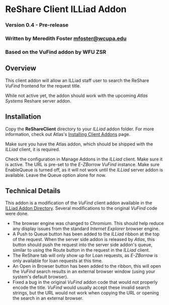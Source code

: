 # ReShare Client ILLiad Addon

### Version 0.4 - Pre-release
### Written by Meredith Foster <mfoster@wcupa.edu>
### Based on the VuFind addon by WFU ZSR

## Overview

This client addon will allow an ILLiad staff user to search the ReShare *VuFind* frontend for the request title.

While not active yet, the addon should work with the upcoming *Atlas Systems* Reshare server addon.

## Installation

Copy the **ReShareClient** directory to your *ILLiad* addon folder.  For more information, check out Atlas's [Installing Client Addons](https://atlas-sys.atlassian.net/wiki/spaces/ILLiadAddons/pages/3149384/Installing+Client+Addons) page.

Make sure you have the Atlas addon, which should be shipped with the *ILLiad* client, it is required.

Check the configuration in Manage Addons in the *ILLiad* client.  Make sure it is active.  The URL is pre-set to the *E-ZBorrow VuFind* instance.  Make sure EnableQueue is turned off, as it will not work until the *ILLiad* server addon is available.  Leave the Queue option alone for now.

## Technical Details

This addon is a modification of the *VuFind* client addon available in the [ILLiad Addon Directory](https://atlas-sys.atlassian.net/wiki/spaces/ILLiadAddons/pages/3149543/ILLiad+Addon+Directory).  Several modifications to the original *VuFind* code were done.

- The browser engine was changed to *Chromium*.  This should help reduce any display issues from the standard *Internet Explorer* browser engine.
- A Push to Queue button has been added to the *ILLiad* ribbon at the top of the request.  When the server side addon is released by *Atlas*, this button should push the request into the server side addon's queue, similar to using the Route button in the request in the *ILLiad* client.
- The ReShare tab will only show up for Loan requests, as *E-ZBorrow* is only available for loan requests at this time.
- An Open in Browser button has been added to the ribbon, this will open the *VuFind* search results in an external browser window (using your system's default browser).
- Fixed a bug in the original *VuFind* addon code that would not properly encode the title.  *VuFind* would usually accept these invalid search strings, but the URL would not work when copying the URL or opening the search in an external browser.
